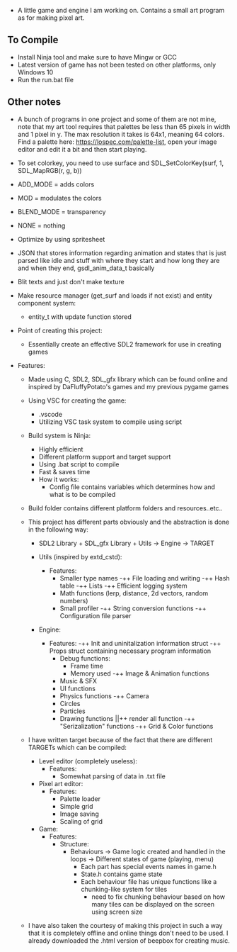 - A little game and engine I am working on. Contains a small art
program as for making pixel art.

## To Compile
- Install Ninja tool and make sure to have Mingw or GCC
- Latest version of game has not been tested on other platforms, only Windows 10
- Run the run.bat file

## Other notes 

- A bunch of programs in one project and some of them are not mine, 
note that my art tool requires that palettes be less than 65 pixels
in width and 1 pixel in y. The max resolution it takes is 64x1, meaning
64 colors. Find a palette here: https://lospec.com/palette-list, open your
image editor and edit it a bit and then start playing.

- To set colorkey, you need to use surface and SDL_SetColorKey(surf, 1, SDL_MapRGB(r, g, b))
- ADD_MODE = adds colors
- MOD = modulates the colors
- BLEND_MODE = transparency
- NONE = nothing
- Optimize by using spritesheet
- JSON that stores information regarding animation and states that is just parsed like idle and stuff
with where they start and how long they are and when they end, gsdl_anim_data_t basically
- Blit texts and just don't make texture
- Make resource manager (get_surf and loads if not exist) and entity component system:   
    - entity_t with update function stored

- Point of creating this project:
    - Essentially create an effective SDL2 framework for use in creating games

- Features:
    - Made using C, SDL2, SDL_gfx library which can be found online and 
    inspired by DaFluffyPotato's games and my previous pygame games
    - Using VSC for creating the game:
        - .vscode
        - Utilizing VSC task system to compile using script

    - Build system is Ninja:
        - Highly efficient
        - Different platform support and target support
        - Using .bat script to compile
        - Fast & saves time
        - How it works:
            - Config file contains variables which determines how and what is to be compiled

    - Build folder contains different platform folders and resources..etc..
    - This project has different parts obviously and the abstraction is done in the following way:
        - SDL2 Library + SDL_gfx Library + Utils -> Engine -> TARGET
        - Utils (inspired by extd_cstd):
            - Features:
                - Smaller type names
                -++ File loading and writing
                -++ Hash table
                -++ Lists
                -++ Efficient logging system
                - Math functions (lerp, distance, 2d vectors, random numbers)
                - Small profiler
                -++ String conversion functions
                -++ Configuration file parser

        - Engine:
            - Features:
                -++ Init and uninitalization information struct
                -++ Props struct containing necessary program information
                - Debug functions:
                    - Frame time
                    - Memory used
                -++ Image & Animation functions
                - Music & SFX
                - UI functions
                - Physics functions
                -++ Camera
                - Circles
                - Particles
                - Drawing functions ||++ render all function
                -++ "Serizalization" functions
                -++ Grid & Color functions

    - I have written target because of the fact that there are different TARGETs which can be compiled:
        - Level editor (completely useless):
            - Features:
                - Somewhat parsing of data in .txt file
        - Pixel art editor:
            - Features:
                - Palette loader
                - Simple grid
                - Image saving 
                - Scaling of grid
        - Game:
            - Features:
                - Structure:
                    - Behaviours -> Game logic created and handled in the loops -> Different states of game (playing, menu)
                        - Each part has special events names in game.h
                        - State.h contains game state
                        - Each behaviour file has unique functions like a chunking-like system for tiles
                            - need to fix chunking behaviour
                            based on how many tiles can be 
                            displayed on the screen using
                            screen size 
    
    - I have also taken the courtesy of making this project in such a way that it is completely offline and
    online things don't need to be used. I already downloaded the .html version of beepbox for creating music.
